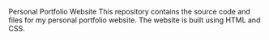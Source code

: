Personal Portfolio Website
This repository contains the source code and files for my personal portfolio website. The website is built using HTML and CSS.

